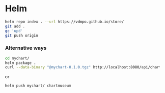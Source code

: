 # Helm

```sh
helm repo index . --url https://vdmpo.github.io/store/
git add .
gc 'upd'
git push origin
```

### Alternative ways

```sh
cd mychart/
helm package .
curl --data-binary "@mychart-0.1.0.tgz" http://localhost:8080/api/charts
```

or

```sh
helm push mychart/ chartmuseum
```
